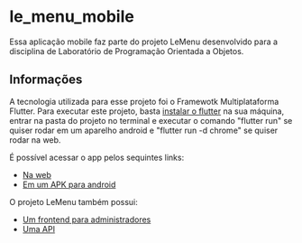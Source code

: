 # le_menu_mobile

Essa aplicação mobile faz parte do projeto LeMenu desenvolvido para a disciplina de Laboratório de Programação Orientada a Objetos.

## Informações

A tecnologia utilizada para esse projeto foi o Framewotk Multiplataforma Flutter. Para executar este projeto, basta [instalar o flutter](https://docs.flutter.dev/get-started/install) na sua máquina, entrar na pasta do projeto no terminal e executar o comando "flutter run" se quiser rodar em um aparelho android e "flutter run -d chrome" se quiser rodar na web.

É possível acessar o app pelos sequintes links:

- [Na web](https://lemenulabpoo.netlify.app/)
- [Em um APK para android](https://drive.google.com/file/d/1X5YUJBlWJmU1qpK23PnoyWq685AVzNFl/view?usp=sharing)

O projeto LeMenu também possui: 

- [Um frontend para administradores](https://github.com/RianC4rl0s/LeMenu-Frontend/)
- [Uma API](https://github.com/RianC4rl0s/LeMenu-Backend/)

